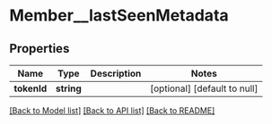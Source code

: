 # Member__lastSeenMetadata

## Properties
Name | Type | Description | Notes
------------ | ------------- | ------------- | -------------
**tokenId** | **string** |  | [optional] [default to null]

[[Back to Model list]](../README.md#documentation-for-models) [[Back to API list]](../README.md#documentation-for-api-endpoints) [[Back to README]](../README.md)


